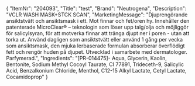 {
  "ItemNr": "204093",
  "Title": "test",
  "Brand": "Neutrogena",
  "Description": "VCLR WASH MASK+STCK SCAN",
  "MarketingMessage": "Djuprengörande ansiktstvätt och ansiktsmask i ett.  Mot finnar och fet/oren hy. Innehåller den patenterade MicroClear® – teknologin som löser upp talg/olja och möjliggör för salicylsyran, för att motverka finnar att tränga djupt ner i poren - utan att torka ut.  Använd dagligen som ansiktstvätt eller använd 1 gång per vecka som ansiktsmask, den mjuka lerbaserade formulan absorberar överflödigt fett och rengör huden på djupet. Utvecklad i samarbete med dermatologer. Parfymerad.",
  "Ingredients": "[PR-014475]- Aqua, Glycerin, Kaolin, Bentonite, Sodium Methyl Cocoyl Taurate, CI 77891, Trideceth-9, Salicylic Acid, Benzalkonium Chloride, Menthol, C12-15 Alkyl Lactate,  Cetyl Lactate, Cocamidoprop"
}